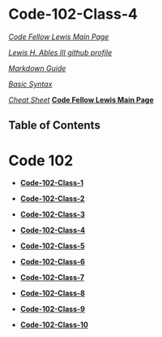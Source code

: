 
# Code-102-Class-4

*[Code Fellow Lewis Main Page](https://lewable3d.github.io/Reading-Notes/)*
       
*[Lewis H. Ables III github profile](https://github.com/Lewable3d)*

*[Markdown Guide](https://www.markdownguide.org/getting-started/)*        

*[Basic Syntax](https://www.markdownguide.org/basic-syntax/)*

*[Cheat Sheet](https://github.com/ohmyzsh/ohmyzsh/wiki/Cheatsheet)*
 **[Code Fellow Lewis Main Page](https://lewable3d.github.io/Reading-Notes/)**

## Table of Contents

# Code 102

- **[Code-102-Class-1](https://lewable3d.github.io/Reading-Notes/102-Class-01)**

- **[Code-102-Class-2](https://lewable3d.github.io/Reading-Notes/102-Class-02)**

- **[Code-102-Class-3](https://lewable3d.github.io/Reading-Notes/102-Class-03)**

- **[Code-102-Class-4](https://lewable3d.github.io/Reading-Notes/102-Class-04)**

- **[Code-102-Class-5](https://lewable3d.github.io/Reading-Notes/102-Class-05)**

- **[Code-102-Class-6](https://lewable3d.github.io/Reading-Notes/102-Class-06)**

- **[Code-102-Class-7](https://lewable3d.github.io/Reading-Notes/102-Class-07)**

- **[Code-102-Class-8](https://lewable3d.github.io/Reading-Notes/102-Class-08)**

- **[Code-102-Class-9](https://lewable3d.github.io/Reading-Notes/102-Class-09)**

- **[Code-102-Class-10](https://lewable3d.github.io/Reading-Notes/102-Class-10)**
